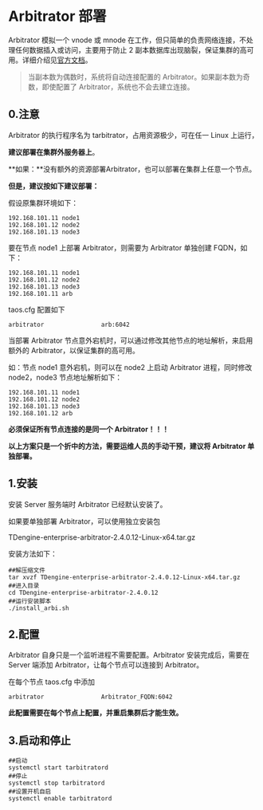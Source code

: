 # Arbitrator 部署

Arbitrator 模拟一个 vnode 或 mnode 在工作，但只简单的负责网络连接，不处理任何数据插入或访问，主要用于防止 2 副本数据库出现脑裂，保证集群的高可用。详细介绍见[官方文档](https://www.taosdata.com/docs/cn/v2.0/cluster#arbitrator)。

> 当副本数为偶数时，系统将自动连接配置的 Arbitrator。如果副本数为奇数，即使配置了 Arbitrator，系统也不会去建立连接。

## 0.注意

Arbitrator 的执行程序名为 tarbitrator，占用资源极少，可在任一 Linux 上运行，

**建议部署在集群外服务器上**。

**如果：**没有额外的资源部署Arbitrator，也可以部署在集群上任意一个节点。

**但是，建议按如下建议部署：**

假设原集群环境如下：

```shell
192.168.101.11 node1
192.168.101.12 node2
192.168.101.13 node3
```

要在节点 node1 上部署 Arbitrator，则需要为 Arbitrator 单独创建 FQDN，如下：

```shell
192.168.101.11 node1
192.168.101.12 node2
192.168.101.13 node3
192.168.101.11 arb
```

taos.cfg 配置如下

```shell
arbitrator                arb:6042
```

当部署 Arbitrator 节点意外宕机时，可以通过修改其他节点的地址解析，来启用额外的 Arbitrator，以保证集群的高可用。

如：节点 node1 意外宕机，则可以在 node2 上启动 Arbitrator 进程，同时修改 node2，node3 节点地址解析如下：

```shell
192.168.101.11 node1
192.168.101.12 node2
192.168.101.13 node3
192.168.101.12 arb
```

**必须保证所有节点连接的是同一个 Arbitrator！！！**

**以上方案只是一个折中的方法，需要运维人员的手动干预，建议将 Arbitrator 单独部署。**

## 1.安装

安装 Server 服务端时 Arbitrator 已经默认安装了。

如果要单独部署 Arbitrator，可以使用独立安装包  

TDengine-enterprise-arbitrator-2.4.0.12-Linux-x64.tar.gz

安装方法如下：

```shell
##解压缩文件
tar xvzf TDengine-enterprise-arbitrator-2.4.0.12-Linux-x64.tar.gz
##进入目录
cd TDengine-enterprise-arbitrator-2.4.0.12
##运行安装脚本
./install_arbi.sh
```

## 2.配置

Arbitrator 自身只是一个监听进程不需要配置。Arbitrator 安装完成后，需要在 Server 端添加 Arbitrator，让每个节点可以连接到 Arbitrator。

在每个节点 taos.cfg 中添加

```shell
arbitrator                Arbitrator_FQDN:6042
```

**此配置需要在每个节点上配置，并重启集群后才能生效。**

## 3.启动和停止

```shell
##启动
systemctl start tarbitratord
##停止
systemctl stop tarbitratord
##设置开机自启
systemctl enable tarbitratord
```


